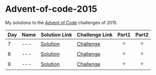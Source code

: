 # Advent-of-code-2015

My solutions to the [Advent of Code](https://www.adventofcode.com/2015) challenges of 2015.

| Day | Name | Solution Link        | Challenge Link                                      | Part1  | Part2  | 
|-----|------|----------------------|-----------------------------------------------------|:------:|:------:|
| 7   | ---  | [Solution](day07.py) | [Challenge](https://www.adventofcode.com/2015/day1) | :star: | :star: |
| 8   | ---  | [Solution](day08.py) | [Challenge](https://www.adventofcode.com/2015/day1) | :star: | :star: |
| 9   | ---  | [Solution](day09.py) | [Challenge](https://www.adventofcode.com/2015/day1) | :star: | :star: |
